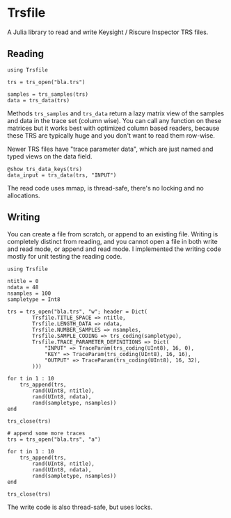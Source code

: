 # Trsfile

A Julia library to read and write Keysight / Riscure Inspector TRS files.

## Reading

```
using Trsfile

trs = trs_open("bla.trs")

samples = trs_samples(trs)
data = trs_data(trs)
```

Methods `trs_samples` and `trs_data` return a lazy matrix view of the samples and data in the trace set (column wise). You can call any function on these matrices but it works best with optimized column based readers, because these TRS are typically huge and you don't want to read them row-wise.

Newer TRS files have "trace parameter data", which are just named and typed views on the data field. 

```
@show trs_data_keys(trs)
data_input = trs_data(trs, "INPUT")
```

The read code uses mmap, is thread-safe, there's no locking and no allocations.

## Writing

You can create a file from scratch, or append to an existing file. Writing is completely distinct from reading, and you cannot open a file in both write and read mode, or append and read mode. I implemented the writing code mostly for unit testing the reading code.

```
using Trsfile

ntitle = 0
ndata = 48
nsamples = 100
sampletype = Int8

trs = trs_open("bla.trs", "w"; header = Dict(
        Trsfile.TITLE_SPACE => ntitle,
        Trsfile.LENGTH_DATA => ndata,
        Trsfile.NUMBER_SAMPLES => nsamples,
        Trsfile.SAMPLE_CODING => trs_coding(sampletype),
        Trsfile.TRACE_PARAMETER_DEFINITIONS => Dict(
            "INPUT" => TraceParam(trs_coding(UInt8), 16, 0),
            "KEY" => TraceParam(trs_coding(UInt8), 16, 16),
            "OUTPUT" => TraceParam(trs_coding(UInt8), 16, 32),
        )))

for t in 1 : 10
    trs_append(trs,
        rand(UInt8, ntitle),
        rand(UInt8, ndata),
        rand(sampletype, nsamples))
end

trs_close(trs)

# append some more traces
trs = trs_open("bla.trs", "a")

for t in 1 : 10
    trs_append(trs,
        rand(UInt8, ntitle),
        rand(UInt8, ndata),
        rand(sampletype, nsamples))
end

trs_close(trs)
```

The write code is also thread-safe, but uses locks.